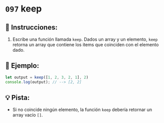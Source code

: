 # `097` keep

## 📝 Instrucciones: 

1. Escribe una función llamada `keep`. Dados un array y un elemento, `keep` retorna un array que contiene los items que coinciden con el elemento dado.

## 📎 Ejemplo:

```js
let output = keep([1, 2, 3, 2, 1], 2) 
console.log(output); // --> [2, 2]
```

## 💡 Pista:

+ Si no coincide ningún elemento, la función `keep` debería retornar un array vacío `[]`.
